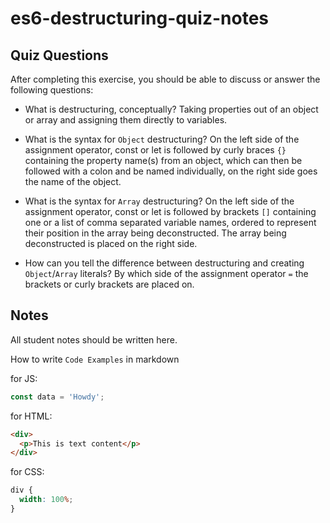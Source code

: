# es6-destructuring-quiz-notes

## Quiz Questions

After completing this exercise, you should be able to discuss or answer the following questions:

- What is destructuring, conceptually?
  Taking properties out of an object or array and assigning them directly to variables.

- What is the syntax for `Object` destructuring?
  On the left side of the assignment operator, const or let is followed by curly braces `{}` containing the property name(s) from an object, which can then be followed with a colon and be named individually, on the right side goes the name of the object.

- What is the syntax for `Array` destructuring?
  On the left side of the assignment operator, const or let is followed by brackets `[]` containing one or a list of comma separated variable names, ordered to represent their position in the array being deconstructed. The array being deconstructed is placed on the right side.

- How can you tell the difference between destructuring and creating `Object`/`Array` literals?
  By which side of the assignment operator `=` the brackets or curly brackets are placed on.

## Notes

All student notes should be written here.

How to write `Code Examples` in markdown

for JS:

```javascript
const data = 'Howdy';
```

for HTML:

```html
<div>
  <p>This is text content</p>
</div>
```

for CSS:

```css
div {
  width: 100%;
}
```
